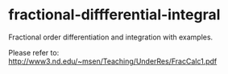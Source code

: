 # fractional-diffferential-integral
Fractional order differentiation and integration with examples.

Please refer to: http://www3.nd.edu/~msen/Teaching/UnderRes/FracCalc1.pdf
